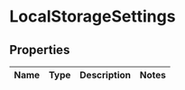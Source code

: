 
# LocalStorageSettings

## Properties
Name | Type | Description | Notes
------------ | ------------- | ------------- | -------------



